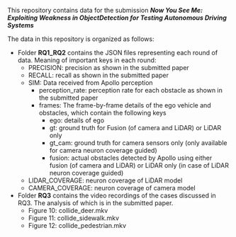 This repository contains data for the submission ***Now You See Me: Exploiting Weakness in ObjectDetection for Testing Autonomous Driving Systems***

The data in this repository is organized as follows:
- Folder **RQ1_RQ2** contains the JSON files representing each round of data. Meaning of important keys in each round:
    - PRECISION: precision as shown in the submitted paper
    - RECALL: recall as shown in the submitted paper
    - SIM: Data received from Apollo perception
        - perception_rate: perception rate for each obstacle as shown in the submitted paper
        - frames: The frame-by-frame details of the ego vehicle and obstacles, which contain the following keys
            - ego: details of ego
            - gt: ground truth for Fusion (of camera and LiDAR) or LiDAR only
            - gt_cam: ground truth for camera sensors only (only available for camera neuron coverage guided)
            - fusion: actual obstacles detected by Apollo using either fusion (of camera and LiDAR) or LiDAR only (in case of LiDAR neuron coverage guided)
    - LIDAR_COVERAGE: neuron coverage of LiDAR model
    - CAMERA_COVERAGE: neuron coverage of camera model
- Folder **RQ3** contains the video recordings of the cases discussed in RQ3. The analysis of which is in the submitted paper.
    - Figure 10: collide_deer.mkv
    - Figure 11: collide_sidewalk.mkv
    - Figure 12: collide_pedestrian.mkv
<!-- Generated simulation runs by SimsV
•Data  (coverage,  precision,  recall  perception  rate  etc.)  of simulation runs
•Recordings and analysis on the found problems of Apollo -->